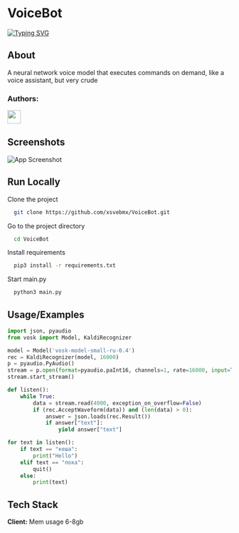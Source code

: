 # VoiceBot 
[![Typing SVG](https://readme-typing-svg.demolab.com?font=&weight=700&size=41&pause=1000&color=A004F7&background=A37AFF00&center=true&vCenter=true&random=false&width=500&height=60&lines=VoiceBot+)](https://git.io/typing-svg)
## About
A neural network voice model that executes commands on demand, like a voice assistant, but very crude


### Authors:

<a href="https://t.me/Mirya53">
    <img src="https://img.icons8.com/?size=512&id=63306&format=png"width="30" height="30"/>
</a> 


## Screenshots

![App Screenshot](https://github.com/xsvebmx/VoiceBot/blob/main/demo.png)


## Run Locally

Clone the project

```bash
  git clone https://github.com/xsvebmx/VoiceBot.git
```

Go to the project directory

```bash
  cd VoiceBot
```

Install requirements

```bash
  pip3 install -r requirements.txt
```

Start main.py

```bash
  python3 main.py
```


## Usage/Examples

```python
import json, pyaudio
from vosk import Model, KaldiRecognizer

model = Model('vosk-model-small-ru-0.4')
rec = KaldiRecognizer(model, 16000)
p = pyaudio.PyAudio()
stream = p.open(format=pyaudio.paInt16, channels=1, rate=16000, input=True, frames_per_buffer=8000)
stream.start_stream()

def listen():
	while True:
		data = stream.read(4000, exception_on_overflow=False)
		if (rec.AcceptWaveform(data)) and (len(data) > 0):
			answer = json.loads(rec.Result())
			if answer["text"]:
				yield answer["text"]

for text in listen():
	if text == "кеша":
		print("Hello")
	elif text == "пока":
		quit()
	else:
		print(text)
```


## Tech Stack

**Client:** Mem usage 6-8gb



